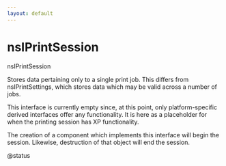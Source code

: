 ```yaml
---
layout: default
---
```


# nsIPrintSession #

nsIPrintSession

Stores data pertaining only to a single print job. This
differs from nsIPrintSettings, which stores data which may
be valid across a number of jobs.

This interface is currently empty since, at this point, only
platform-specific derived interfaces offer any functionality.
It is here as a placeholder for when the printing session has
XP functionality.

The creation of a component which implements this interface
will begin the session. Likewise, destruction of that object
will end the session.

@status

